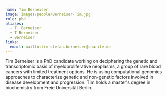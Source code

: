 ```yaml
---
name: Tim Berneiser
image: images/people/Berneiser-Tim.jpg
role: phd
aliases:
  - T. Berneiser
  - T Berneiser
  - Berneiser
links:
  email: mailto:tim-stefan.berneiser@charite.de
---
```


Tim Berneiser is a PhD candidate working on deciphering the genetic and transcriptomic basis of myeloproliferative neoplasms, 
a group of rare blood cancers with limited treatment options. He is using computational genomics approaches to characterize 
genetic and non-genetic factors involved in disease development and progression. 
Tim holds a master's degree in biochemistry from Freie Universität Berlin.
